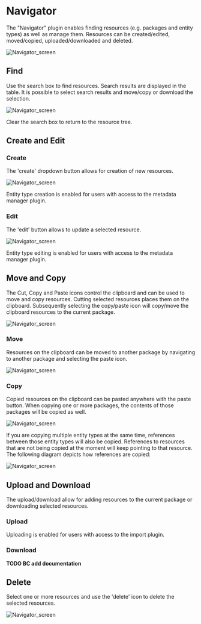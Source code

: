 # Navigator

The "Navigator" plugin enables finding resources (e.g. packages and entity types) as well as manage them.
Resources can be created/edited, moved/copied, uploaded/downloaded and deleted.

![Navigator_screen](../../images/navigator/navigator.png?raw=true, "navigator/screen")

## Find
Use the search box to find resources. Search results are displayed in the table. It is possible to 
select search results and move/copy or download the selection. 

![Navigator_screen](../../images/navigator/navigator-find.png?raw=true, "navigator/screen")

Clear the search box to return to the resource tree.

## Create and Edit

### Create
The 'create' dropdown button allows for creation of new resources.
 
![Navigator_screen](../../images/navigator/navigator-create.png?raw=true, "navigator/screen")

Entity type creation is enabled for users with access to the metadata manager plugin.
 
### Edit
The 'edit' button allows to update a selected resource.

![Navigator_screen](../../images/navigator/navigator-edit.png?raw=true, "navigator/screen")

Entity type editing is enabled for users with access to the metadata manager plugin.

## Move and Copy
The Cut, Copy and Paste icons control the clipboard and can be used to move and copy resources.
Cutting selected resources places them on the clipboard. Subsequently selecting the copy/paste icon
will copy/move the clipboard resources to the current package.

![Navigator_screen](../../images/navigator/navigator-cut.png?raw=true, "navigator/screen")

### Move
Resources on the clipboard can be moved to another package by navigating to another package and 
selecting the paste icon.
  
![Navigator_screen](../../images/navigator/navigator-paste.png?raw=true, "navigator/screen")

### Copy
Copied resources on the clipboard can be pasted anywhere with the paste button. When copying one or
more packages, the contents of those packages will be copied as well. 

![Navigator_screen](../../images/navigator/navigator-copy.png?raw=true, "navigator/screen") 

If you are copying multiple entity types at the same time, references between those entity types 
will also be copied. References to resources that are not being copied at the moment will keep 
pointing to that resource. The following diagram depicts how references are copied:

![Navigator_screen](../../images/navigator/navigator-copy-diagram.png?raw=true, "navigator/screen")

## Upload and Download
The upload/download allow for adding resources to the current package or downloading selected resources.

### Upload
Uploading is enabled for users with access to the import plugin.

### Download
**TODO BC add documentation**

## Delete
Select one or more resources and use the 'delete' icon to delete the selected resources.

![Navigator_screen](../../images/navigator/navigator-delete.png?raw=true, "navigator/screen")